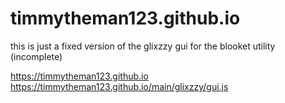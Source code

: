 # timmytheman123.github.io
this is just a fixed version of the glixzzy gui for the blooket utility
(incomplete)
    
https://timmytheman123.github.io
https://timmytheman123.github.io/main/glixzzy/gui.js
